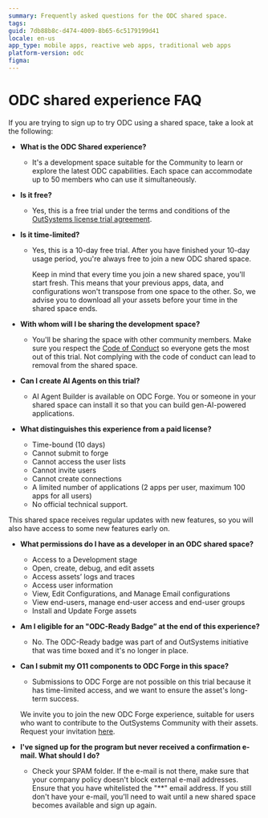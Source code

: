 ```yaml
---
summary: Frequently asked questions for the ODC shared space.
tags: 
guid: 7db88b8c-d474-4009-8b65-6c5179199d41
locale: en-us
app_type: mobile apps, reactive web apps, traditional web apps
platform-version: odc
figma:
---
```


# ODC shared experience FAQ

If you are trying to sign up to try ODC using a shared space, take a look at the following:

* **What is the ODC Shared experience?**
    * It's a development space suitable for the Community to learn or explore the latest ODC capabilities. Each space can accommodate up to 50 members who can use it simultaneously.

* **Is it free?**
    * Yes, this is a free trial under the terms and conditions of the [OutSystems license trial agreement](https://www.outsystems.com/legal/trial-terms/).

* **Is it time-limited?**
    * Yes, this is a 10-day free trial. After you have finished your 10-day usage period, you're always free to join a new ODC shared space.

        Keep in mind that every time you join a new shared space, you'll start fresh. This means that your previous apps, data, and configurations won't transpose from one space to the other. So, we advise you to download all your assets before your time in the shared space ends.

* **With whom will I be sharing the development space?**
    * You'll be sharing the space with other community members. Make sure you respect the [Code of Conduct](https://www.outsystems.com/legal/odc-code-conduct/) so everyone gets the most out of this trial. Not complying with the code of conduct can lead to removal from the shared space.

* **Can I create AI Agents on this trial?**
    * AI Agent Builder is available on ODC Forge. You or someone in your shared space can install it so that you can build gen-AI-powered applications.

* **What distinguishes this experience from a paid license?**
    * Time-bound (10 days)
    * Cannot submit to forge
    * Cannot access the user lists
    * Cannot invite users
    * Cannot create connections
    * A limited number of applications (2 apps per user, maximum 100 apps for all users)
    * No official technical support.

This shared space receives regular updates with new features, so you will also have access to some new features early on.

* **What permissions do I have as a developer in an ODC shared space?**

    * Access to a Development stage
    * Open, create, debug, and edit assets
    * Access assets’ logs and traces
    * Access user information
    * View, Edit Configurations, and Manage Email configurations
    * View end-users, manage end-user access and end-user groups
    * Install and Update Forge assets

* **Am I eligible for an "ODC-Ready Badge” at the end of this experience?**

    * No. The ODC-Ready badge was part of and OutSystems initiative that was time boxed and it's no longer in place.

* **Can I submit my O11 components to ODC Forge in this space?**
    * Submissions to ODC Forge are not possible on this trial because it has time-limited access, and we want to ensure the asset's long-term success.

    We invite you to join the new ODC Forge experience, suitable for users who want to contribute to the OutSystems Community with their assets. Request your invitation [here](https://docs.google.com/forms/u/1/d/e/1FAIpQLSdGobfatQ53ekA8d8TT0OUu9gYarlcdRpjfxVUUOrh6E9eytw/viewform?usp=send_form).

* **I've signed up for the program but never received a confirmation e-mail. What should I do?**

    * Check your SPAM folder. If the e-mail is not there, make sure that your company policy doesn't block external e-mail addresses. Ensure that you have whitelisted the "**" email address. If you still don't have your e-mail, you'll need to wait until a new shared space becomes available and sign up again.

